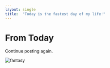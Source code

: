 ```yaml
---
layout: single
title:  "Today is the fastest day of my life!"
---
```


# From Today

Continue posting again.

![fantasy](D:\github_blog_project\SHIN2712.github.io\images\2021-10-27-restart\fantasy-1635442491862.jpg)